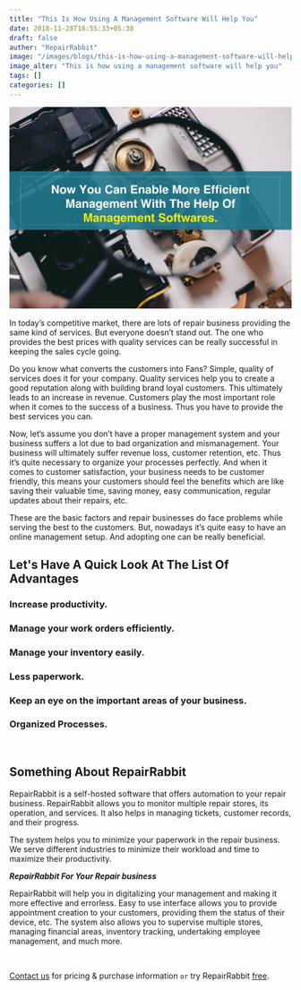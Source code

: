 ```yaml
---
title: "This Is How Using A Management Software Will Help You"
date: 2018-11-28T16:55:33+05:30
draft: false
auther: "RepairRabbit"
image: "/images/blogs/this-is-how-using-a-management-software-will-help-you-min.jpg"
image_alter: "This is how using a management software will help you"
tags: []
categories: []
---
```


<img src="/images/blogs/this-is-how-using-a-management-software-will-help-you-min.jpg" alt="This is how using a management software will help you"/>


In today’s competitive market, there are lots of repair business providing the same kind of services. But everyone doesn’t stand out. The one who provides the best prices with quality services can be really successful in keeping the sales cycle going.

Do you know what converts the customers into Fans? Simple, quality of services does it for your company. Quality services help you to create a good reputation along with building brand loyal customers. This ultimately leads to an increase in revenue. Customers play the most important role when it comes to the success of a business. Thus you have to provide the best services you can.

Now, let’s assume you don’t have a proper management system and your business suffers a lot due to bad organization and mismanagement. Your business will ultimately suffer revenue loss, customer retention, etc. Thus it’s quite necessary to organize your processes perfectly. And when it comes to customer satisfaction, your business needs to be customer friendly, this means your customers should feel the benefits which are like saving their valuable time, saving money, easy communication, regular updates about their repairs, etc.

These are the basic factors and repair businesses do face problems while serving the best to the customers. But, nowadays it’s quite easy to have an online management setup. And adopting one can be really beneficial.

## Let's Have A Quick Look At The List Of Advantages

### Increase productivity.

### Manage your work orders efficiently.

### Manage your inventory easily.

### Less paperwork.

### Keep an eye on the important areas of your business.

### Organized Processes.

<br>

## Something About RepairRabbit

RepairRabbit is a self-hosted software that offers automation to your repair business. RepairRabbit allows you to monitor multiple repair stores, its operation, and services. It also helps in managing tickets, customer records, and their progress.

The system helps you to minimize your paperwork in the repair business. We serve different industries to minimize their workload and time to maximize their productivity.

___RepairRabbit For Your Repair business___

RepairRabbit will help you in digitalizing your management and making it more effective and errorless. Easy to use interface allows you to provide appointment creation to your customers, providing them the status of their device, etc. The system also allows you to supervise multiple stores, managing financial areas, inventory tracking, undertaking employee management, and much more.

<br>

<a href="mailto:sales@repairrabbit.co?subject=Query of RepairRabbit" target="_blank">Contact us</a> for pricing & purchase information `or` try RepairRabbit <a href="https://demo.repairrabbit.co/admin" rel="noopener" target="_blank" title="RepairRabbit Demo">free</a>.

<br>
